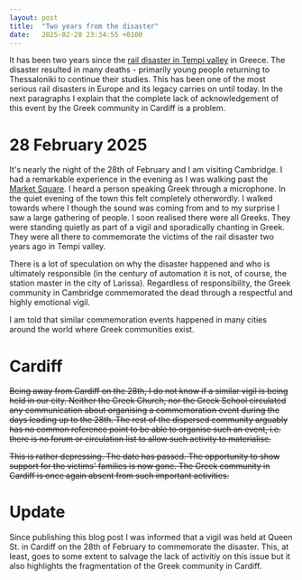 ```yaml
---
layout: post
title:  "Two years from the disaster"
date:   2025-02-28 23:34:55 +0100
---
```


It has been two years since the [rail disaster in Tempi valley](https://en.wikipedia.org/wiki/Tempi_train_crash) in Greece. The disaster resulted in many deaths - primarily young people returning to Thessaloniki to continue their studies. This has been one of the most serious rail disasters in Europe and its legacy carries on until today. In the next paragraphs I explain that the complete lack of acknowledgement of this event by the Greek community in Cardiff is a problem.

# 28 February 2025

It's nearly the night of the 28th of February and I am visiting Cambridge. I had a remarkable experience in the evening as I was walking past the [Market Square](https://maps.app.goo.gl/JqCPkSwjRUp7ABkP7). I heard a person speaking Greek through a microphone. In the quiet evening of the town this felt completely otherwordly. I walked towards where I though the sound was coming from and to my surprise I saw a large gathering of people. I soon realised there were all Greeks. They were standing quietly as part of a vigil and sporadically chanting in Greek. They were all there to commemorate the victims of the rail disaster two years ago in Tempi valley.

There is a lot of speculation on why the disaster happened and who is ultimately responsible (in the century of automation it is not, of course, the station master in the city of Larissa). Regardless of responsibility, the Greek community in Cambridge commemorated the dead through a respectful and highly emotional vigil.

I am told that similar commemoration events happened in many cities around the world where Greek communities exist.

#  Cardiff

~~Being away from Cardiff on the 28th, I do not know if a similar vigil is being held in our city. Neither the Greek Church, nor the Greek School circulated any communication about organising a commemoration event during the days leading up to the 28th. The rest of the dispersed community arguably has no common reference point to be able to organise such an event, i.e. there is no forum or circulation list to allow such activity to materialise.~~

~~This is rather depressing. The date has passed. The opportunity to show support for the victims' families is now gone. The Greek community in Cardiff is once again absent from such important activities.~~

# Update

Since publishing this blog post I was informed that a vigil was held at Queen St. in Cardiff on the 28th of February to commemorate the disaster. This, at least, goes to some extent to salvage the lack of activitiy on this issue but it also highlights the fragmentation of the Greek community in Cardiff.